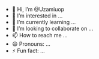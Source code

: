 - 👋 Hi, I’m @Uzamiuop
- 👀 I’m interested in ...
- 🌱 I’m currently learning ...
- 💞️ I’m looking to collaborate on ...
- 📫 How to reach me ...
- 😄 Pronouns: ...
- ⚡ Fun fact: ...

<!---
Uzamiuop/Uzamiuop is a ✨ special ✨ repository because its `README.md` (this file) appears on your GitHub profile.
You can click the Preview link to take a look at your changes.
--->
